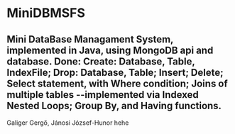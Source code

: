# MiniDBMSFS
Mini DataBase Managament System, implemented in Java, using MongoDB api and database.
Done: Create: Database, Table, IndexFile;
      Drop: Database, Table;
      Insert;
      Delete;
      Select statement, with Where condition;
          Joins of multiple tables --implemented via Indexed Nested Loops;
          Group By, and Having functions.
--
Galiger Gergő, 
Jánosi József-Hunor
  hehe
